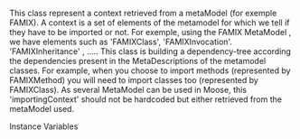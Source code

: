 This class represent a context retrieved from a metaModel (for exemple FAMIX). A context is a set of elements of the metamodel for which we tell if they have to be imported or not. For exemple, using the FAMIX MetaModel , we have elements such as 'FAMIXClass', 'FAMIXInvocation'. 'FAMIXInheritance' , .....
This class is building a dependency-tree according the dependencies present in  the MetaDescriptions of the metamodel classes. For example, when you choose to import methods (represented by FAMIXMethod) you will need to import classes too (represented by FAMIXClass). 
As several MetaModel can be used in Moose, this 'importingContext' should not be hardcoded but either retrieved from the metaModel used. 


Instance Variables
